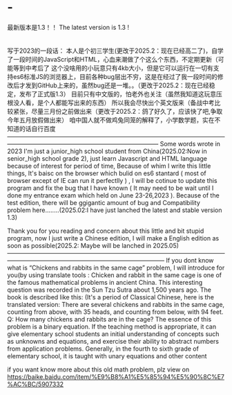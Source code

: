 # -
最新版本是1.3！！    The latest version is 1.3 !
<br>
<br>
<br>
写于2023的一段话： 本人是个初三学生(更改于2025.2：现在已经高二了)，自学了一段时间的JavaScript和HTML，心血来潮做了个这么个东西，不定期更新（可能等到中考后了 这个没啥用的小玩意只有4kb大小，但是它可以运行在一切有支持es6标准JS的浏览器上，目前各种bug层出不穷，这是在经过了我一段时间的修改后才发到GitHub上来的，虽然bug还是一堆。。（更改于2025.2：现在已经稳定，发布了正式版1.3） 目前只有中文版的，怕老外也关注（虽然我知道这玩意压根没人看，是个人都能写出来的东西） 所以我会尽快出个英文版来（备战中考比较紧张，尽量三月份之前做出来（更改于2025.2：鸽了好久了，应该快了吧,争取今年五月放假做出来）
咱中国人就不做鸡兔同笼的解释了，小学数学题，实在不知道的话自行百度<br>
—————————————————————————————————————————————————————————————
Some words wrote in 2023 I'm just a junior_high school student from China(2025.02:Now in senior_high school grade 2), just learn Javascript and HTML language because of interest for period of time, Because of whim I write this little things, It's baisc on the browser which bulid on es6 stantard ( most of browser except of IE can run it perfectlly ) , I will be cotinue to update this program and fix the bug that I have known ( It may need to be wait until I done my entrance exam which held on June 23-26,2023 ). Because of the test edition, there will be ggigantic amount of bug and Compatibility problem here........(2025.02:I have just lanched the latest and stable version 1.3)

Thank you for you reading and concern about this little and bit stupid program, now I just write a Chinese edition, I will make a English edition as soon as possible(2025.2: Maybe will be lanched in 2025.05)<br>
——————————————————————————————————————————————————————————————
If you dont know what is “Chickens and rabbits in the same cage” problem, I will introduce for you(by using translate tools :
Chicken and rabbit in the same cage is one of the famous mathematical problems in ancient China. This interesting question was recorded in the Sun Tzu Sutra about 1,500 years ago. The book is described like this:
(It's a period of Classical Chinese, here is the translated version:
There are several chickens and rabbits in the same cage, counting from above, with 35 heads, and counting from below, with 94 feet. Q: How many chickens and rabbits are in the cage?
The essence of this problem is a binary equation. If the teaching method is appropriate, it can give elementary school students an initial understanding of concepts such as unknowns and equations, and exercise their ability to abstract numbers from application problems. Generally, in the fourth to sixth grade of elementary school, it is taught with unary equations and other content
<br>

if you want know more about this old math problem, plz view on https://baike.baidu.com/item/%E9%B8%A1%E5%85%94%E5%90%8C%E7%AC%BC/5907332
